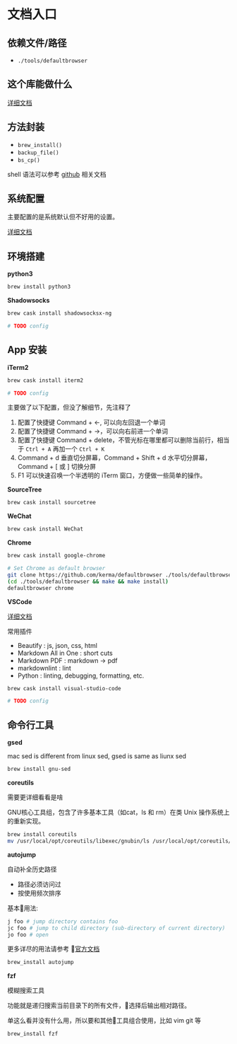 # 文档入口

##  依赖文件/路径

- `./tools/defaultbrowser`

## 这个库能做什么

[详细文档](features.md)

## 方法封装

- `brew_install()`
- `backup_file()`
- `bs_cp()`

shell 语法可以参考 [github](https://github.com/diaglamp) 相关文档

## 系统配置

主要配置的是系统默认但不好用的设置。

[详细文档](system.md)

## 环境搭建

**python3**

``` sh
brew install python3
```

**Shadowsocks**

``` sh
brew cask install shadowsocksx-ng

# TODO config 
```

## App 安装

**iTerm2**

```sh
brew cask install iterm2

# TODO config
```

主要做了以下配置，但没了解细节，先注释了

1. 配置了快捷键 Command + ←, 可以向左回退一个单词
2. 配置了快捷键 Command + →，可以向右前进一个单词
3. 配置了快捷键 Command + delete，不管光标在哪里都可以删除当前行，相当于 `Ctrl + A` 再加一个 `Ctrl + K`
4. Command + d 垂直切分屏幕，Command + Shift + d 水平切分屏幕，Command + [ 或 ] 切换分屏
5. F1 可以快速召唤一个半透明的 iTerm 窗口，方便做一些简单的操作。

**SourceTree**

``` sh
brew cask install sourcetree
```

**WeChat**

``` sh
brew cask install WeChat
```

**Chrome**

``` sh
brew cask install google-chrome

# Set Chrome as default browser
git clone https://github.com/kerma/defaultbrowser ./tools/defaultbrowser
(cd ./tools/defaultbrowser && make && make install)
defaultbrowser chrome
```

**VSCode**

[详细文档](vscode.md)

常用插件

- Beautify : js, json, css, html
- Markdown All in One : short cuts
- Markdown PDF : markdown -> pdf
- markdownlint : lint
- Python : linting, debugging, formatting, etc.

``` sh
brew cask install visual-studio-code

# TODO config
```

## 命令行工具

**gsed**

mac sed is different from linux sed, gsed is same as liunx sed

``` sh
brew install gnu-sed
```

**coreutils**

需要更详细看看是啥

GNU核心工具组，包含了许多基本工具（如cat，ls 和 rm）在类 Unix 操作系统上的重新实现。

``` sh
brew install coreutils
mv /usr/local/opt/coreutils/libexec/gnubin/ls /usr/local/opt/coreutils/libexec/gnubin/gls
```

**autojump**

自动补全历史路径 

- 路径必须访问过
- 按使用频次排序

基本用法:

``` sh
j foo # jump directory contains foo
jc foo # jump to child directory (sub-directory of current directory) 
jo foo # open
```

更多详尽的用法请参考 [官方文档](https://github.com/wting/autojump)

``` sh
brew_install autojump
```

**fzf**

模糊搜索工具

功能就是递归搜索当前目录下的所有文件，选择后输出相对路径。

单这么看并没有什么用，所以要和其他工具组合使用，比如 vim git 等

``` sh
brew_install fzf
```